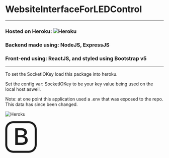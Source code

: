 # WebsiteInterfaceForLEDControl
___
### Hosted on Heroku: ![Heroku](https://heroku-badge.herokuapp.com/?app=websitetoleds&style=flat&svg=1)
### Backend made using: NodeJS, ExpressJS
### Front-end using: ReactJS, and styled using Bootstrap v5
___

To set the SocketIOKey load this package into heroku. 

Set the config var: SocketIOKey to be your key value being used on the local host aswell. 

Note: at one point this application used a .env that was exposed to the repo. This data has since been changed.

![Heroku](https://heroku-badge.herokuapp.com/?app=websitetoleds&style=flat&svg=1)


<svg width="100px" height="100px" viewBox="0 0 16 16" class="bi bi-bootstrap" fill="currentColor" xmlns="http://www.w3.org/2000/svg">
  <path fill-rule="evenodd" d="M12 1H4a3 3 0 0 0-3 3v8a3 3 0 0 0 3 3h8a3 3 0 0 0 3-3V4a3 3 0 0 0-3-3zM4 0a4 4 0 0 0-4 4v8a4 4 0 0 0 4 4h8a4 4 0 0 0 4-4V4a4 4 0 0 0-4-4H4z"/>
  <path fill-rule="evenodd" d="M8.537 12H5.062V3.545h3.399c1.587 0 2.543.809 2.543 2.11 0 .884-.65 1.675-1.483 1.816v.1c1.143.117 1.904.931 1.904 2.033 0 1.488-1.084 2.396-2.888 2.396zM6.375 4.658v2.467h1.558c1.16 0 1.764-.428 1.764-1.23 0-.78-.569-1.237-1.541-1.237H6.375zm1.898 6.229H6.375V8.162h1.822c1.236 0 1.887.463 1.887 1.348 0 .896-.627 1.377-1.811 1.377z"/>
</svg>

